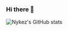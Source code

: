 ### Hi there 👋
![Nykez's GitHub stats](https://github-readme-stats.vercel.app/api?username=nykez&count_private=true&theme=dark)
